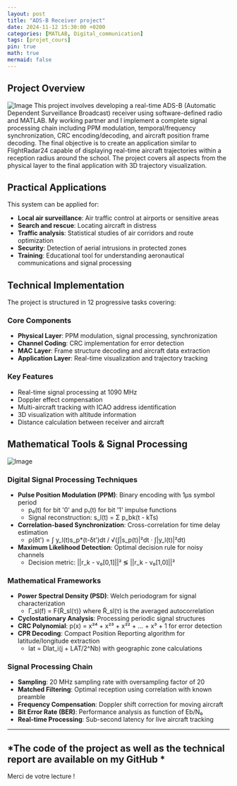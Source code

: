 ```yaml
---
layout: post
title: "ADS-B Receiver project"
date: 2024-11-12 15:30:00 +0200
categories: [MATLAB, Digital_communication]
tags: [projet_cours]
pin: true
math: true
mermaid: false
---
```


## Project Overview
![Image](https://rdebache.fr/assets/img/Tache7trajectoire.png)
This project involves developing a real-time ADS-B (Automatic Dependent Surveillance Broadcast) receiver using software-defined radio and MATLAB. My working partner and I implement a complete signal processing chain including PPM modulation, temporal/frequency synchronization, CRC encoding/decoding, and aircraft position frame decoding. The final objective is to create an application similar to FlightRadar24 capable of displaying real-time aircraft trajectories within a reception radius around the school. The project covers all aspects from the physical layer to the final application with 3D trajectory visualization.

## Practical Applications

This system can be applied for:

* **Local air surveillance**: Air traffic control at airports or sensitive areas
* **Search and rescue**: Locating aircraft in distress
* **Traffic analysis**: Statistical studies of air corridors and route optimization
* **Security**: Detection of aerial intrusions in protected zones
* **Training**: Educational tool for understanding aeronautical communications and signal processing

## Technical Implementation

The project is structured in 12 progressive tasks covering:

### Core Components
* **Physical Layer**: PPM modulation, signal processing, synchronization
* **Channel Coding**: CRC implementation for error detection
* **MAC Layer**: Frame structure decoding and aircraft data extraction
* **Application Layer**: Real-time visualization and trajectory tracking

### Key Features
* Real-time signal processing at 1090 MHz
* Doppler effect compensation
* Multi-aircraft tracking with ICAO address identification
* 3D visualization with altitude information
* Distance calculation between receiver and aircraft

## Mathematical Tools & Signal Processing


![Image](https://rdebache.fr/assets/img/Tache8debuttrames.png)

### Digital Signal Processing Techniques
* **Pulse Position Modulation (PPM)**: Binary encoding with 1μs symbol period
  - p₀(t) for bit '0' and p₁(t) for bit '1' impulse functions
  - Signal reconstruction: s_l(t) = Σ p_bk(t - kTs)
* **Correlation-based Synchronization**: Cross-correlation for time delay estimation
  - ρ(δt') = ∫ y_l(t)s_p*(t-δt')dt / √(∫|s_p(t)|²dt · ∫|y_l(t)|²dt)
* **Maximum Likelihood Detection**: Optimal decision rule for noisy channels
  - Decision metric: ||r_k - v₀[0,1]||² ≶ ||r_k - v₀[1,0]||²

### Mathematical Frameworks
* **Power Spectral Density (PSD)**: Welch periodogram for signal characterization
  - Γ_sl(f) = F{R̃_sl(τ)} where R̃_sl(τ) is the averaged autocorrelation
* **Cyclostationary Analysis**: Processing periodic signal structures
* **CRC Polynomial**: p(x) = x²⁴ + x²³ + x²² + ... + x³ + 1 for error detection
* **CPR Decoding**: Compact Position Reporting algorithm for latitude/longitude extraction
  - lat = Dlat_i(j + LAT/2^Nb) with geographic zone calculations

### Signal Processing Chain
* **Sampling**: 20 MHz sampling rate with oversampling factor of 20
* **Matched Filtering**: Optimal reception using correlation with known preamble
* **Frequency Compensation**: Doppler shift correction for moving aircraft
* **Bit Error Rate (BER)**: Performance analysis as function of Eb/N₀
* **Real-time Processing**: Sub-second latency for live aircraft tracking
---
*The code of the project as well as the technical report are available on my GitHub *
---

Merci de votre lecture !
